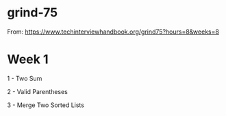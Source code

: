 # grind-75

From: https://www.techinterviewhandbook.org/grind75?hours=8&weeks=8

# Week 1

1 - Two Sum

2 - Valid Parentheses

3 - Merge Two Sorted Lists
